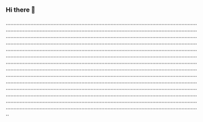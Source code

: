 ### Hi there 👋

..........................................................................................................................................................................................................................................................................................................................................................................................................................................................................................................................................................................................................................................................................................................................................................................................................................................................................................................................................................................................................................................................................................................................................................................................................................................................................................................................................................................................................................................................................................................................................................................................................................................................................................................................................................................................................